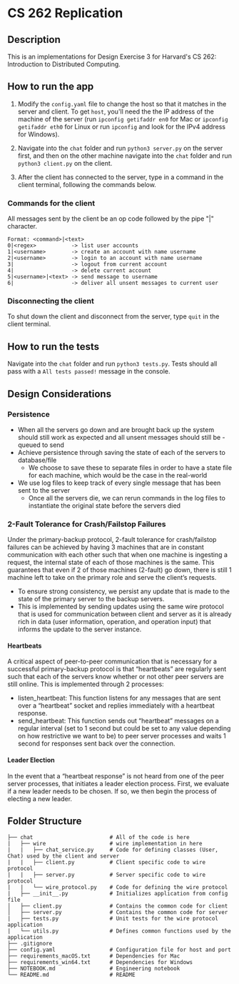 # CS 262 Replication

## Description

This is an implementations for Design Exercise 3 for Harvard's
CS 262: Introduction to Distributed Computing.

## How to run the app

1. Modify the `config.yaml` file to change the host so that it matches in the server and client. To get `host`, you'll need the the IP address of the machine of the server (run `ipconfig getifaddr en0` for Mac or `ipconfig getifaddr eth0` for Linux or run `ipconfig` and look for the IPv4 address for Windows).

2. Navigate into the `chat` folder and run `python3 server.py` on the server first, and then on the other machine navigate into the `chat` folder and run `python3 client.py` on the client. 

3. After the client has connected to the server, type in a command in the client terminal, following the commands below.

### Commands for the client

All messages sent by the client be an op code followed by the pipe "|" character.

```
Format: <command>|<text>
0|<regex>           -> list user accounts
1|<username>        -> create an account with name username
2|<username>        -> login to an account with name username
3|                  -> logout from current account
4|                  -> delete current account
5|<username>|<text> -> send message to username
6|                  -> deliver all unsent messages to current user
```

### Disconnecting the client

To shut down the client and disconnect from the server, type `quit` in the client terminal. 

## How to run the tests

Navigate into the `chat` folder and run `python3 tests.py`. Tests should all pass with a `All tests passed!` message in the console. 

## Design Considerations

### Persistence

- When all the servers go down and are brought back up the system should still work as expected and all unsent messages should still be - queued to send
- Achieve persistence through saving the state of each of the servers to database/file
    - We choose to save these to separate files in order to have a state file for each machine, which would be the case in the real-world
- We use log files to keep track of every single message that has been sent to the server
    - Once all the servers die, we can rerun commands in the log files to instantiate the original state before the servers died

### 2-Fault Tolerance for Crash/Failstop Failures

Under the primary-backup protocol, 2-fault tolerance for crash/failstop failures can be achieved by having 3 machines that are in constant communication with each other such that when one machine is ingesting a request, the internal state of each of those machines is the same. This guarantees that even if 2 of those machines (2-fault) go down, there is still 1 machine left to take on the primary role and serve the client’s requests.
- To ensure strong consistency, we persist any update that is made to the state of the primary server to the backup servers.
- This is implemented by sending updates using the same wire protocol that is used for communication between client and server as it is already rich in data (user information, operation, and operation input) that informs the update to the server instance.

#### Heartbeats

A critical aspect of peer-to-peer communication that is necessary for a successful primary-backup protocol is that “heartbeats” are regularly sent such that each of the servers know whether or not other peer servers are still online. This is implemented through 2 processes:
- listen_heartbeat: This function listens for any messages that are sent over a “heartbeat” socket and replies immediately with a heartbeat response.
- send_heartbeat: This function sends out “heartbeat” messages on a regular interval (set to 1 second but could be set to any value depending on how restrictive we want to be) to peer server processes and waits 1 second for responses sent back over the connection.

#### Leader Election

In the event that a “heartbeat response” is not heard from one of the peer server processes, that initiates a leader election process. First, we evaluate if a new leader needs to be chosen. If so, we then begin the process of electing a new leader.


## Folder Structure
```
├── chat                        # All of the code is here
|   ├── wire                    # wire implementation in here
|   |   ├── chat_service.py     # Code for defining classes (User, Chat) used by the client and server
|   |   ├── client.py           # Client specific code to wire protocol
|   |   ├── server.py           # Server specific code to wire protocol
|   |   └── wire_protocol.py    # Code for defining the wire protocol
|   ├── __init__.py	            # Initializes application from config file
│   ├── client.py               # Contains the common code for client
│   ├── server.py               # Contains the common code for server
|   ├── tests.py                # Unit tests for the wire protocol application
|   └── utils.py                # Defines common functions used by the application
├── .gitignore	
├── config.yaml                 # Configuration file for host and port
├── requirements_macOS.txt      # Dependencies for Mac
├── requirements_win64.txt      # Dependencies for Windows
├── NOTEBOOK.md                 # Engineering notebook	
└── README.md                   # README
```